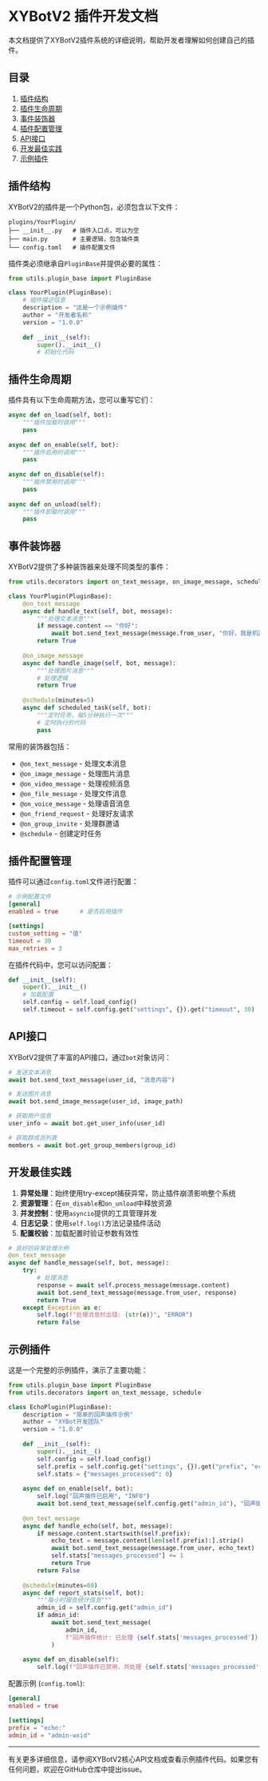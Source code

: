 # XYBotV2 插件开发文档

本文档提供了XYBotV2插件系统的详细说明，帮助开发者理解如何创建自己的插件。

## 目录

1. [插件结构](#插件结构)
2. [插件生命周期](#插件生命周期)
3. [事件装饰器](#事件装饰器)
4. [插件配置管理](#插件配置管理)
5. [API接口](#API接口)
6. [开发最佳实践](#开发最佳实践)
7. [示例插件](#示例插件)

## 插件结构

XYBotV2的插件是一个Python包，必须包含以下文件：

```
plugins/YourPlugin/
├── __init__.py   # 插件入口点，可以为空
├── main.py       # 主要逻辑，包含插件类
└── config.toml   # 插件配置文件
```

插件类必须继承自`PluginBase`并提供必要的属性：

```python
from utils.plugin_base import PluginBase

class YourPlugin(PluginBase):
    # 插件描述信息
    description = "这是一个示例插件"
    author = "开发者名称"
    version = "1.0.0"
    
    def __init__(self):
        super().__init__()
        # 初始化代码
```

## 插件生命周期

插件具有以下生命周期方法，您可以重写它们：

```python
async def on_load(self, bot):
    """插件加载时调用"""
    pass
    
async def on_enable(self, bot):
    """插件启用时调用"""
    pass
    
async def on_disable(self):
    """插件禁用时调用"""
    pass
    
async def on_unload(self):
    """插件卸载时调用"""
    pass
```

## 事件装饰器

XYBotV2提供了多种装饰器来处理不同类型的事件：

```python
from utils.decorators import on_text_message, on_image_message, schedule

class YourPlugin(PluginBase):
    @on_text_message
    async def handle_text(self, bot, message):
        """处理文本消息"""
        if message.content == "你好":
            await bot.send_text_message(message.from_user, "你好，我是机器人！")
        return True
    
    @on_image_message
    async def handle_image(self, bot, message):
        """处理图片消息"""
        # 处理逻辑
        return True
    
    @schedule(minutes=5)
    async def scheduled_task(self, bot):
        """定时任务，每5分钟执行一次"""
        # 定时执行的代码
        pass
```

常用的装饰器包括：

- `@on_text_message` - 处理文本消息
- `@on_image_message` - 处理图片消息
- `@on_video_message` - 处理视频消息
- `@on_file_message` - 处理文件消息
- `@on_voice_message` - 处理语音消息
- `@on_friend_request` - 处理好友请求
- `@on_group_invite` - 处理群邀请
- `@schedule` - 创建定时任务

## 插件配置管理

插件可以通过`config.toml`文件进行配置：

```toml
# 示例配置文件
[general]
enabled = true      # 是否启用插件

[settings]
custom_setting = "值"
timeout = 30
max_retries = 3
```

在插件代码中，您可以访问配置：

```python
def __init__(self):
    super().__init__()
    # 加载配置
    self.config = self.load_config()
    self.timeout = self.config.get("settings", {}).get("timeout", 30)
```

## API接口

XYBotV2提供了丰富的API接口，通过`bot`对象访问：

```python
# 发送文本消息
await bot.send_text_message(user_id, "消息内容")

# 发送图片消息
await bot.send_image_message(user_id, image_path)

# 获取用户信息
user_info = await bot.get_user_info(user_id)

# 获取群成员列表
members = await bot.get_group_members(group_id)
```

## 开发最佳实践

1. **异常处理**：始终使用try-except捕获异常，防止插件崩溃影响整个系统
2. **资源管理**：在`on_disable`和`on_unload`中释放资源
3. **并发控制**：使用`asyncio`提供的工具管理并发
4. **日志记录**：使用`self.log()`方法记录插件活动
5. **配置校验**：加载配置时验证参数有效性

```python
# 良好的异常处理示例
@on_text_message
async def handle_message(self, bot, message):
    try:
        # 处理消息
        response = await self.process_message(message.content)
        await bot.send_text_message(message.from_user, response)
        return True
    except Exception as e:
        self.log(f"处理消息时出错: {str(e)}", "ERROR")
        return False
```

## 示例插件

这是一个完整的示例插件，演示了主要功能：

```python
from utils.plugin_base import PluginBase
from utils.decorators import on_text_message, schedule

class EchoPlugin(PluginBase):
    description = "简单的回声插件示例"
    author = "XYBot开发团队"
    version = "1.0.0"
    
    def __init__(self):
        super().__init__()
        self.config = self.load_config()
        self.prefix = self.config.get("settings", {}).get("prefix", "echo:")
        self.stats = {"messages_processed": 0}
    
    async def on_enable(self, bot):
        self.log("回声插件已启用", "INFO")
        await bot.send_text_message(self.config.get("admin_id"), "回声插件已启用")
    
    @on_text_message
    async def handle_echo(self, bot, message):
        if message.content.startswith(self.prefix):
            echo_text = message.content[len(self.prefix):].strip()
            await bot.send_text_message(message.from_user, echo_text)
            self.stats["messages_processed"] += 1
            return True
        return False
    
    @schedule(minutes=60)
    async def report_stats(self, bot):
        """每小时报告统计信息"""
        admin_id = self.config.get("admin_id")
        if admin_id:
            await bot.send_text_message(
                admin_id, 
                f"回声插件统计: 已处理 {self.stats['messages_processed']} 条消息"
            )
    
    async def on_disable(self):
        self.log(f"回声插件已禁用，共处理 {self.stats['messages_processed']} 条消息", "INFO")
```

配置示例 (`config.toml`):

```toml
[general]
enabled = true

[settings]
prefix = "echo:"
admin_id = "admin-wxid"
```

---

有关更多详细信息，请参阅XYBotV2核心API文档或查看示例插件代码。如果您有任何问题，欢迎在GitHub仓库中提出issue。 